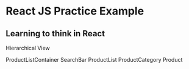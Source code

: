 # React JS Practice Example

## Learning to think in React 

Hierarchical View

ProductListContainer
  SearchBar
  ProductList
    ProductCategory
    Product